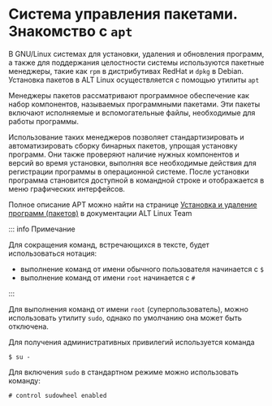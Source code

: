 # Система управления пакетами. Знакомство с `apt`

В GNU/Linux системах для установки, удаления и обновления программ, а также для поддержания целостности системы используются пакетные менеджеры, такие как `rpm` в дистрибутивах RedHat и `dpkg` в Debian. Установка пакетов в ALT Linux осуществляется с помощью утилиты `apt`

Менеджеры пакетов рассматривают программное обеспечение как набор компонентов, называемых программными пакетами. Эти пакеты включают исполняемые и вспомогательные файлы, необходимые для работы программы.

Использование таких менеджеров позволяет стандартизировать и автоматизировать сборку бинарных пакетов, упрощая установку программ. Они также проверяют наличие нужных компонентов и версий во время установки, выполняя все необходимые действия для регистрации программы в операционной системе. После установки программа становится доступной в командной строке и отображается в меню графических интерфейсов.

Полное описание APT можно найти на странице [Установка и удаление программ (пакетов)](https://docs.altlinux.org/ru-RU/archive/2.3/html-single/junior/alt-docs-junior/ch04s09.html) в документации ALT Linux Team

::: info Примечание

Для сокращения команд, встречающихся в тексте, будет использоваться нотация:

- выполнение команд от имени обычного пользователя начинается с `$`
- выполнение команд от имени `root` начинается с `#`

:::

Для выполнения команд от имени `root` (суперпользователь), можно использовать утилиту `sudo`, однако по умолчанию она может быть отключена.

Для получения административных привилегий используется команда

```shell
$ su -
```

Для включения `sudo` в стандартном режиме можно использовать команду:

```shell
# control sudowheel enabled
```
